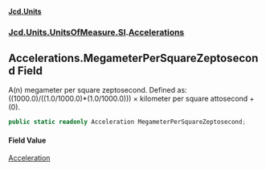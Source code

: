 #### [Jcd.Units](index.md 'index')
### [Jcd.Units.UnitsOfMeasure.SI](Jcd.Units.UnitsOfMeasure.SI.md 'Jcd.Units.UnitsOfMeasure.SI').[Accelerations](Accelerations.md 'Jcd.Units.UnitsOfMeasure.SI.Accelerations')

## Accelerations.MegameterPerSquareZeptosecond Field

A(n) megameter per square zeptosecond. Defined as: ((1000.0)/((1.0/1000.0)*(1.0/1000.0))) × kilometer per square attosecond + (0).

```csharp
public static readonly Acceleration MegameterPerSquareZeptosecond;
```

#### Field Value
[Acceleration](Acceleration.md 'Jcd.Units.UnitTypes.Acceleration')